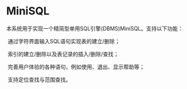 # MiniSQL

本系统用于实现一个精简型单用SQL引擎(DBMS)MiniSQL。支持以下功能：

​	通过字符界面输入SQL语句实现表的建立/删除；

​	索引的建立/删除以及表记录的插入/删除/查找；

​	完善用户体验的各种语句，例如使用、退出、显示帮助等；

​	支持定位查找与范围查找。
